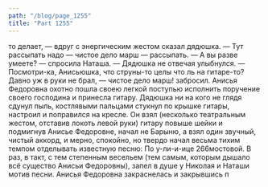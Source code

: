 ```yaml
---
path: "/blog/page_1255"
title: "Part 1255"
---
```


 то делает, — вдруг с энергическим жестом сказал дядюшка. — Тут рассыпать надо — чистое дело марш — рассыпать.
— А вы разве умеете? — спросила Наташа. — Дядюшка не отвечая улыбнулся.
— Посмотри-ка, Анисьюшка, что струны-то целы что ль на гитаре-то? Давно уж в руки не брал, — чистое дело марш! забросил.
Анисья Федоровна охотно пошла своею легкой поступью исполнить поручение своего господина и принесла гитару.
Дядюшка ни на кого не глядя сдунул пыль, костлявыми пальцами стукнул по крышке гитары, настроил и поправился на кресле. Он взял (несколько театральным жестом, отставив локоть левой руки) гитару повыше шейки и подмигнув Анисье Федоровне, начал не Барыню, а взял один звучный, чистый аккорд, и мерно, спокойно, но твердо начал весьма тихим темпом отделывать известную песню: По у-ли-и-ице 266мостовой. В раз, в такт, с тем степенным весельем (тем самым, которым дышало всё существо Анисьи Федоровны), запел в душе у Николая и Наташи мотив песни. Анисья Федоровна закраснелась и закрывшись п
